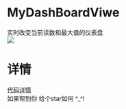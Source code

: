 # MyDashBoardViwe
实时改变当前读数和最大值的仪表盘
<br/>
![](https://github.com/GuoZhaoHui628/MyDashBoardViwe/raw/master/1111223.gif)
<br/>
# 详情
[代码详情](http://blog.csdn.net/guozhaohui628/article/details/78956393)
<br/>
如果帮到你 给个star如何 ^_^!
